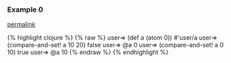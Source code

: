 ### Example 0
[permalink](#example-0)

{% highlight clojure %}
{% raw %}
user=> (def a (atom 0))
#'user/a
user=> (compare-and-set! a 10 20)
false
user=> @a
0
user=> (compare-and-set! a 0 10)
true
user=> @a
10
{% endraw %}
{% endhighlight %}


